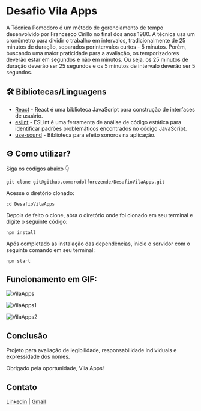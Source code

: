 # Desafio Vila Apps

A Técnica Pomodoro é um método de gerenciamento de tempo desenvolvido por Francesco Cirillo no final dos anos 1980. A técnica usa um cronômetro para dividir o trabalho em intervalos, tradicionalmente de 25 minutos de duração, separados porintervalos curtos - 5 minutos.
Porém, buscando uma maior praticidade para a avaliação, os temporizadores deverão estar em segundos e não em minutos. Ou seja, os 25 minutos de duração deverão ser 25 segundos e os 5 minutos de intervalo deverão ser 5 segundos.


## 🛠️ Bibliotecas/Linguagens
* [React](https://pt-br.reactjs.org/docs/getting-started.html) - React é uma biblioteca JavaScript para construção de interfaces de usuário.
* [eslint](https://eslint.org/) - ESLint é uma ferramenta de análise de código estática para identificar padrões problemáticos encontrados no código JavaScript.
* [use-sound](https://www.npmjs.com/package/use-sound) - Biblioteca para efeito sonoros na aplicação.

## ⚙️ Como utilizar?

Siga os códigos abaixo 👇 

```
git clone git@github.com:rodolforezende/DesafioVilaApps.git
```

Acesse o diretório clonado:

```
cd DesafioVilaApps

```

Depois de feito o clone, abra o diretório onde foi clonado em seu terminal e digite o seguinte código:

```
npm install
```

Após completado as instalação das dependências, inicie o servidor com o seguinte comando em seu terminal:

```
npm start
```
## Funcionamento em GIF:


![VilaApps](https://user-images.githubusercontent.com/8314971/150529876-9acc0e26-ab37-4e8a-ba45-80e60f067aa8.gif)

![VilaApps1](https://user-images.githubusercontent.com/8314971/150529889-65ab3dc0-d7bf-4339-b92b-9d21ddd60cda.gif)

![VilaApps2](https://user-images.githubusercontent.com/8314971/150529897-87e5a125-98b5-4ec9-a72d-745c519f3f0a.gif)

  
## Conclusão

Projeto para avaliação de legibilidade, responsabilidade individuais e expressidade dos nomes. 

Obrigado pela oportunidade, Vila Apps!

## Contato

<a href="https://www.linkedin.com/in/rodolfo-rezende/">Linkedin</a> | <a href="mailto:rodolforrcont@gmail.com">Gmail</a>
